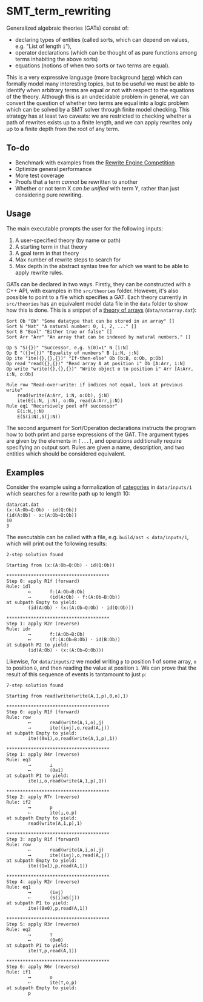 # SMT_term_rewriting

Generalized algebraic theories (GATs) consist of:

- declaring types of entities (called sorts, which can depend on values, e.g. "List of length `i`"),
- operator declarations (which can be thought of as pure functions among terms inhabiting the above sorts)
- equations (notions of when two sorts or two terms are equal).

This is a very expressive language (more background [here](https://epatters.github.io/Catlab.jl/latest/#What-is-a-GAT?-1)) which can formally model many interesting topics, but to be useful we must be able to identify when arbitrary terms are equal or not with respect to the equations of the theory. Although this is an undecidable problem in general, we can convert the question of whether two terms are equal into a logic problem which can be solved by a SMT solver through finite model checking. This strategy has at least two caveats: we are restricted to checking whether a path of rewrites exists up to a finite length, and we can apply rewrites only up to a finite depth from the root of any term.

## To-do

- Benchmark with examples from the [Rewrite Engine Competition](http://rec.gforge.inria.fr/)
- Optimize general performance
- More test coverage
- Proofs that a term _cannot_ be rewritten to another
- Whether or not term X _can be unified_ with term Y, rather than just considering pure rewriting.

## Usage

The main executable prompts the user for the following inputs:

1. A user-specified theory (by name or path)
2. A starting term in that theory
3. A goal term in that theory
4. Max number of rewrite steps to search for
5. Max depth in the abstract syntax tree for which we want to be able to apply rewrite rules.

GATs can be declared in two ways. Firstly, they can be constructed with a C++ API, with examples in the `src/theories` folder. However, it's also possible to point to a file which specifies a GAT. Each theory currently in `src/theories` has an equivalent model data file in the `data` folder to show how this is done. This is a snippet of a [theory of arrays](https://ece.uwaterloo.ca/~agurfink/stqam/assets/pdf/W07-FOL.pdf#page=28) (`data/natarray.dat`):

```
Sort Ob "Ob" "Some datatype that can be stored in an array" []
Sort N "Nat" "A natural number: 0, 1, 2, ..." []
Sort B "Bool" "Either true or false" []
Sort Arr "Arr" "An array that can be indexed by natural numbers." []

Op S "S({})" "Successor, e.g. S(0)=1" N [i:N]
Op E "({}≡{})" "Equality of numbers" B [i:N, j:N]
Op ite "ite({},{},{})" "If-then-else" Ob [b:B, o:Ob, p:Ob]
Op read "read({},{})" "Read array A at position i" Ob [A:Arr, i:N]
Op write "write({},{},{})" "Write object o to position i" Arr [A:Arr, i:N, o:Ob]

Rule row "Read-over-write: if indices not equal, look at previous write"
    read(write(A:Arr, i:N, o:Ob), j:N)
    ite(E(i:N, j:N), o:Ob, read(A:Arr,j:N))
Rule eq1 "Recursively peel off successor"
    E(i:N,j:N)
    E(S(i:N),S(j:N))
```

The second argument for Sort/Operation declarations instructs the program how to both print and parse expressions of the GAT. The argument types are given by the elements in `[...]`, and operations additionally require specifying an output sort. Rules are given a name, description, and two entities which should be considered equivalent.

## Examples

Consider the example using a formalization of [categories](https://en.wikipedia.org/wiki/Category_theory) in `data/inputs/1` which searches for a rewrite path up to length 10:

```
data/cat.dat
(x:(A:Ob⇒Q:Ob) ⋅ id(Q:Ob))
(id(A:Ob) ⋅ x:(A:Ob⇒Q:Ob))
10
3
```

The executable can be called with a file, e.g. `build/ast < data/inputs/1`, which will print out the following results:

```
2-step solution found

Starting from (x:(A:Ob⇒Q:Ob) ⋅ id(Q:Ob))

**************************************
Step 0: apply R1f (forward)
Rule: idl
        ⟵       f:(A:Ob⇒B:Ob)
        ⟶       (id(A:Ob) ⋅ f:(A:Ob⇒B:Ob))
at subpath Empty to yield:
        (id(A:Ob) ⋅ (x:(A:Ob⇒Q:Ob) ⋅ id(Q:Ob)))

**************************************
Step 1: apply R2r (reverse)
Rule: idr
        ⟶       f:(A:Ob⇒B:Ob)
        ⟵       (f:(A:Ob⇒B:Ob) ⋅ id(B:Ob))
at subpath P2 to yield:
        (id(A:Ob) ⋅ (x:(A:Ob⇒Q:Ob)))

```

Likewise, for `data/inputs/2` we model writing `p` to position 1 of some array, `o` to position `0`, and then reading the value at position `1`. We can prove that the result of this sequence of events is tantamount to just `p`:

```
7-step solution found

Starting from read(write(write(A,1,p),0,o),1)

**************************************
Step 0: apply R1f (forward)
Rule: row
        ⟵       read(write(A,i,o),j)
        ⟶       ite((i≡j),o,read(A,j))
at subpath Empty to yield:
        ite((0≡1),o,read(write(A,1,p),1))

**************************************
Step 1: apply R4r (reverse)
Rule: eq3
        ⟶       ⊥
        ⟵       (0≡1)
at subpath P1 to yield:
        ite(⊥,o,read(write(A,1,p),1))

**************************************
Step 2: apply R7r (reverse)
Rule: if2
        ⟶       p
        ⟵       ite(⊥,o,p)
at subpath Empty to yield:
        read(write(A,1,p),1)

**************************************
Step 3: apply R1f (forward)
Rule: row
        ⟵       read(write(A,i,o),j)
        ⟶       ite((i≡j),o,read(A,j))
at subpath Empty to yield:
        ite((1≡1),p,read(A,1))

**************************************
Step 4: apply R2r (reverse)
Rule: eq1
        ⟶       (i≡j)
        ⟵       (S(i)≡S(j))
at subpath P1 to yield:
        ite((0≡0),p,read(A,1))

**************************************
Step 5: apply R3r (reverse)
Rule: eq2
        ⟶       ⊤
        ⟵       (0≡0)
at subpath P1 to yield:
        ite(⊤,p,read(A,1))

**************************************
Step 6: apply R6r (reverse)
Rule: if1
        ⟶       o
        ⟵       ite(⊤,o,p)
at subpath Empty to yield:
        p
```
